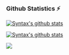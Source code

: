 ### Github Statistics ⚡
[![Syntax's github stats](https://github-readme-stats.vercel.app/api?username=ericwang401&layout=compact&show_icons=true&theme=transparent)](https://github.com/ericwang401/ericwang401)

[![Syntax's github stats](https://github-readme-stats.vercel.app/api/top-langs/?username=ericwang401&layout=compact&theme=transparent)](https://github.com/ericwang401/ericwang401)

![](https://komarev.com/ghpvc/?username=ericwang401&color=blue)
